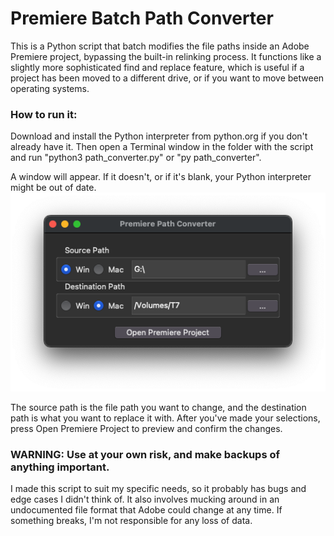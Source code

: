 # Premiere Batch Path Converter
This is a Python script that batch modifies the file paths inside an Adobe Premiere project, bypassing the built-in relinking process. It functions like a slightly more sophisticated find and replace feature, which is useful if a project has been moved to a different drive, or if you want to move between operating systems. 

### How to run it:
Download and install the Python interpreter from python.org if you don't already have it. Then open a Terminal window in the folder with the script and run "python3 path_converter.py" or "py path_converter". 

A window will appear. If it doesn't, or if it's blank, your Python interpreter might be out of date.
![](Images/path_converter_screenshot.png)

The source path is the file path you want to change, and the destination path is what you want to replace it with. After you've made your selections, press Open Premiere Project to preview and confirm the changes.

### WARNING: Use at your own risk, and make backups of anything important.
I made this script to suit my specific needs, so it probably has bugs and edge cases I didn't think of. It also involves mucking around in an undocumented file format that Adobe could change at any time. If something breaks, I'm not responsible for any loss of data.

